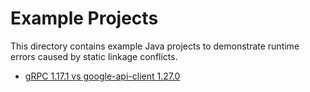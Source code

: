# Example Projects

This directory contains example Java projects to demonstrate runtime errors
caused by static linkage conflicts.

- [gRPC 1.17.1 vs google-api-client 1.27.0](grpc-vs-google-api-client/README.md)

